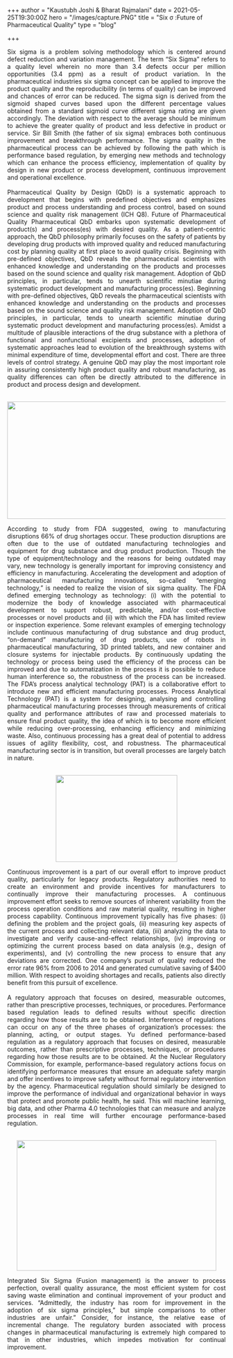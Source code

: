 +++
author = "Kaustubh Joshi & Bharat Rajmalani"
date = 2021-05-25T19:30:00Z
hero = "/images/capture.PNG"
title = "Six σ :Future of Pharmaceutical Quality"
type = "blog"

+++
<div style="text-align: justify">Six sigma is a problem solving methodology which is centered around defect reduction and variation management. The term “Six Sigma” refers to a quality level wherein no more than 3.4 defects occur per million opportunities (3.4 ppm) as a result of product variation. In the pharmaceutical industries six sigma concept can be applied to improve the product quality and the reproducibility (in terms of quality) can be improved and chances of error can be reduced. The sigma sign is derived from the sigmoid shaped curves based upon the different percentage values obtained from a standard sigmoid curve different sigma rating are given accordingly. The deviation with respect to the average should be minimum to achieve the greater quality of product and less defective in product or service. Sir Bill Smith (the father of six sigma) embraces both continuous improvement and breakthrough performance. The sigma quality in the pharmaceutical process can be achieved by following the path which is  performance based regulation, by emerging new methods and technology which can enhance the process efficiency, implementation of quality by design in new product or process development, continuous improvement and operational excellence.</div><br/>

<div style="text-align: justify">Pharmaceutical Quality by Design (QbD) is a systematic approach to development that begins with predefined objectives and emphasizes product and process understanding and process control, based on sound science and quality risk management (ICH Q8). Future of Pharmaceutical Quality Pharmaceutical QbD embarks upon systematic development of product(s) and process(es) with desired quality. As a patient-centric approach, the QbD philosophy primarily focuses on the safety of patients by developing drug products with improved quality and reduced manufacturing cost by planning quality at first place to avoid quality crisis. Beginning with pre-defined objectives, QbD reveals the pharmaceutical scientists with enhanced knowledge and understanding on the products and processes based on the sound science and quality risk management. Adoption of QbD principles, in particular, tends to unearth scientific minutiae during systematic product development and manufacturing process(es). Beginning with pre-defined objectives, QbD reveals the pharmaceutical scientists with enhanced knowledge and understanding on the products and processes based on the sound science and quality risk management. Adoption of QbD principles, in particular, tends to unearth scientific minutiae during systematic product development and manufacturing process(es). Amidst a multitude of plausible interactions of the drug substance with a plethora of functional and nonfunctional excipients and processes, adoption of systematic approaches lead to evolution of the breakthrough systems with minimal expenditure of time, developmental effort and cost. There are three levels of control strategy. A genuine QbD may play the most important role in assuring consistently high product quality and robust manufacturing, as quality differences can often be directly attributed to the difference in product and process design and development.</div><br/>

<p align="center">

<img width="520" height="270" src="/images/six-image.PNG">

</p>

<div style="text-align: justify">According to study from FDA suggested, owing to manufacturing disruptions 66% of drug shortages occur. These production disruptions are often due to the use of outdated manufacturing technologies and equipment for drug substance and drug product production. Though the type of equipment/technology and the reasons for being outdated may vary, new technology is generally important for improving consistency and efficiency in manufacturing. Accelerating the development and adoption of pharmaceutical manufacturing innovations, so-called “emerging technology,” is needed to realize the vision of six sigma quality. The FDA defined emerging technology as technology: (i) with the potential to modernize the body of knowledge associated with pharmaceutical development to support robust, predictable, and/or cost-effective processes or novel products and (ii) with which the FDA has limited review or inspection experience. Some relevant examples of emerging technology include continuous manufacturing of drug substance and drug product, “on-demand” manufacturing of drug products, use of robots in pharmaceutical manufacturing, 3D printed tablets, and new container and closure systems for injectable products. By continuously updating the technology or process being used the efficiency of the process can be improved and due to automatization in the process it is possible to reduce human interference so, the robustness of the process can be increased. The FDA’s process analytical technology (PAT) is a collaborative effort to introduce new and efficient manufacturing processes. Process Analytical Technology (PAT) is a system for designing, analysing and controlling pharmaceutical manufacturing processes through measurements of critical quality and performance attributes of raw and processed materials to ensure final product quality, the idea of which is to become more efficient while reducing over-processing, enhancing efficiency and minimizing waste. Also, continuous processing has a great deal of potential to address issues of agility flexibility, cost, and robustness. The pharmaceutical manufacturing sector is in transition, but overall processes are largely batch in nature. </div><br/>

<p align="center">

<img width="280" height="200" src="/images/pat.PNG">

</p>

<div style="text-align: justify">Continuous improvement is a part of our overall effort to improve product quality, particularly for legacy products. Regulatory authorities need to create an environment and provide incentives for manufacturers to continually improve their manufacturing processes. A continuous improvement effort seeks to remove sources of inherent variability from the process operation conditions and raw material quality, resulting in higher process capability. Continuous improvement typically has five phases: (i) defining the problem and the project goals, (ii) measuring key aspects of the current process and collecting relevant data, (iii) analyzing the data to investigate and verify cause-and-effect relationships, (iv) improving or optimizing the current process based on data analysis (e.g., design of experiments), and (v) controlling the new process to ensure that any deviations are corrected. One company’s pursuit of quality reduced the error rate 96% from 2006 to 2014 and generated cumulative saving of $400 million. With respect to avoiding shortages and recalls, patients also directly benefit from this pursuit of excellence.</div><br/>

<div style="text-align: justify">A regulatory approach that focuses on desired, measurable outcomes, rather than prescriptive processes, techniques, or procedures. Performance based regulation leads to defined results without specific direction regarding how those results are to be obtained. Interference of regulations can occur on any of the three phases of organization’s processes: the planning, acting, or output stages. Yu defined performance-based regulation as a regulatory approach that focuses on desired, measurable outcomes, rather than prescriptive processes, techniques, or procedures regarding how those results are to be obtained. At the Nuclear Regulatory Commission, for example, performance-based regulatory actions focus on identifying performance measures that ensure an adequate safety margin and offer incentives to improve safety without formal regulatory intervention by the agency. Pharmaceutical regulation should similarly be designed to improve the performance of individual and organizational behavior in ways that protect and promote public health, he said. This will machine learning, big data, and other Pharma 4.0 technologies that can measure and analyze processes in real time will further encourage performance-based regulation.</div><br/>

<p align="center">

<img width="460" height="300" src="/images/performance.PNG">

</p>

<div style="text-align: justify">Integrated Six Sigma (Fusion management) is the answer to process perfection, overall quality assurance, the most efficient system for cost saving waste elimination and continual improvement of your product and services. “Admittedly, the industry has room for improvement in the adoption of six sigma principles,” but simple comparisons to other industries are unfair.” Consider, for instance, the relative ease of incremental change. The regulatory burden associated with process changes in pharmaceutical manufacturing is extremely high compared to that in other industries, which impedes motivation for continual improvement.